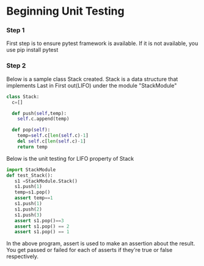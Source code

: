 # Beginning Unit Testing

### Step 1

First step is to ensure pytest framework is available. If it is not available, you use pip install pytest

### Step 2

Below is a sample class Stack created. Stack is a data structure that implements Last in First out(LIFO) under the module "StackModule"

```python
class Stack:
  c=[]

  def push(self,temp):
    self.c.append(temp)

  def pop(self):
    temp=self.c[len(self.c)-1]
    del self.c[len(self.c)-1]
    return temp
 ```
 Below is the unit testing for LIFO property of Stack
 ```python
import StackModule
def test_Stack():
    s1 =StackModule.Stack()
    s1.push(1)
    temp=s1.pop()
    assert temp==1
    s1.push(1)
    s1.push(2)
    s1.push(3)
    assert s1.pop()==3
    assert s1.pop() == 2
    assert s1.pop() == 1
 ```
 
 In the above program, assert is used to make an assertion about the result. You get passed or failed for each of asserts if they're true or false respectively.
  
